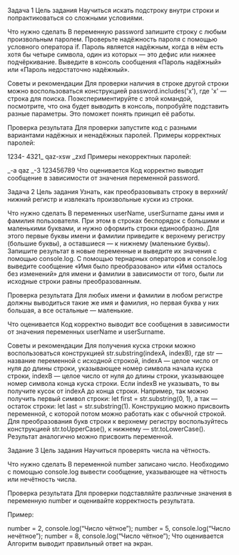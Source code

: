 Задача 1
Цель задания
Научиться искать подстроку внутри строки и попрактиковаться со сложными условиями.

Что нужно сделать
В переменную password запишите строку с любым произвольным паролем. Проверьте надёжность пароля с помощью условного оператора if. Пароль является надёжным, когда в нём есть хотя бы четыре символа, один из которых — это дефис или нижнее подчёркивание. Выведите в консоль сообщения «Пароль надёжный» или «Пароль недостаточно надёжный».

Советы и рекомендации
Для проверки наличия в строке другой строки можно воспользоваться конструкцией password.includes('x'), где 'x' — строка для поиска. Поэкспериментируйте с этой командой, посмотрите, что она будет выводить в консоль, попробуйте подставить разные параметры. Это поможет понять принцип её работы.

Проверка результата
Для проверки запустите код с разными вариантами надёжных и ненадёжных паролей. Примеры корректных паролей:

1234-
4321_
qaz-xsw
_zxd
Примеры некорректных паролей:

_-a
qaz
_-3
123456789
Что оценивается
Код корректно выводит сообщение в зависимости от значения переменной password.



Задача 2
Цель задания
Узнать, как преобразовывать строку в верхний/нижний регистр и извлекать произвольные куски из строки.

Что нужно сделать
В переменных userName, userSurname даны имя и фамилия пользователя. При этом в строках беспорядок с большими и маленькими буквами, и нужно оформить строки единообразно. Для этого первые буквы имени и фамилии приведите к верхнему регистру (большие буквы), а оставшиеся — к нижнему (маленькие буквы). Запишите результат в новые переменные и выведите их значения с помощью console.log. С помощью тернарных операторов и console.log выведите сообщение «Имя было преобразовано» или «Имя осталось без изменений» для имени и фамилии в зависимости от того, были ли исходные строки равны преобразованным.

Проверка результата
Для любых имени и фамилии в любом регистре должны выводиться такие же имя и фамилия, но первая буква у них большая, а все остальные — маленькие.

Что оценивается
Код корректно выводит все сообщения в зависимости от значения переменных userName и userSurname.

Советы и рекомендации
Для получения куска строки можно воспользоваться конструкцией str.substring(indexA, indexB), где str — название переменной с исходной строкой, indexA — целое число от нуля до длины строки, указывающее номер символа начала куска строки, indexB — целое число от нуля до длины строки, указывающее номер символа конца куска строки. Если indexB не указывать, то вы получите кусок от indexA до конца строки. Например, так можно получить первый символ строки: let first = str.substring(0, 1), а так — остаток строки: let last = str.substring(1). Конструкцию можно присвоить переменной, с которой потом можно работать как с обычной строкой. Для преобразования букв строки к верхнему регистру воспользуйтесь конструкцией str.toUpperCase(), к нижнему — str.toLowerCase(). Результат аналогично можно присвоить переменной.


Задание 3
Цель задания
Научиться проверять числа на чётность.

Что нужно сделать
В переменной number записано число. Необходимо с помощью console.log вывести сообщение, указывающее на чётность или нечётность числа.

Проверка результата
Для проверки подставляйте различные значения в переменную number и оценивайте корректность результата.

Пример:

number = 2, console.log(“Число чётное”);
number = 5, console.log(“Число нечётное”);
number = 8, console.log(“Число чётное”);
Что оценивается
Алгоритм выводит правильный ответ на экран.